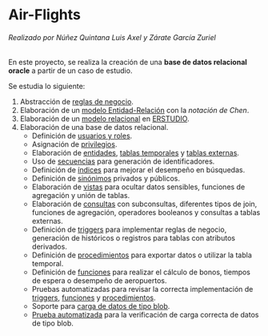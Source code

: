 Air-Flights
===========
###### Realizado por Núñez Quintana Luis Axel y Zárate García Zuriel


En este proyecto, se realiza la creación de una **base de datos relacional oracle** a partir de un caso de estudio.

Se estudia lo siguiente:
1. Abstracción de [reglas de negocio](https://github.com/LuisAxel/Air-Flights/blob/main/Requerimientos/Caso%20de%20estudio.pdf).
2. Elaboración de un [modelo Entidad-Relación](https://github.com/LuisAxel/Air-Flights/blob/main/Modelos/Air%20Flights%20ER.png) con la *notación de Chen*.
3. Elaboración de un [modelo relacional](https://github.com/LuisAxel/Air-Flights/blob/main/Modelos/Air%20Flights%20R.jpg) en [ERSTUDIO](https://github.com/LuisAxel/Air-Flights/blob/main/Modelos/Air%20Flights.DM1).
4. Elaboración de una base de datos relacional.
    + Definición de [usuarios y roles](https://github.com/LuisAxel/Air-Flights/blob/main/Scripts/s-01-usuarios.sql).
    + Asignación de [privilegios](https://github.com/LuisAxel/Air-Flights/blob/main/Scripts/s-01-usuarios.sql).
    + Elaboración de [entidades](https://github.com/LuisAxel/Air-Flights/blob/main/Scripts/s-02-entidades.sql), [tablas temporales](https://github.com/LuisAxel/Air-Flights/blob/main/Scripts/s-03-tablas-temporales.sql) y [tablas externas](https://github.com/LuisAxel/Air-Flights/blob/main/Scripts/s-04-tablas-externas.sql).
    + Uso de [secuencias](https://github.com/LuisAxel/Air-Flights/blob/main/Scripts/s-05-secuencias.sql) para generación de identificadores.
    + Definición de [índices](https://github.com/LuisAxel/Air-Flights/blob/main/Scripts/s-06-indices.sql) para mejorar el desempeño en búsquedas.
    + Definición de [sinónimos](https://github.com/LuisAxel/Air-Flights/blob/main/Scripts/s-07-sinonimos.sql) privados y públicos.
    + Elaboración de [vistas](https://github.com/LuisAxel/Air-Flights/blob/main/Scripts/s-08-vistas.sql) para ocultar datos sensibles, funciones de agregación y unión de tablas.
    + Elaboración de [consultas](https://github.com/LuisAxel/Air-Flights/blob/main/Scripts/s-10-consultas.sql) con subconsultas, diferentes tipos de join, funciones de agregación, operadores booleanos y consultas a tablas externas.
    + Definición de [triggers](https://github.com/LuisAxel/Air-Flights/blob/main/Scripts/s-11-triggers) para implementar reglas de negocio, generación de históricos o registros para tablas con atributos derivados.
    + Definición de [procedimientos](https://github.com/LuisAxel/Air-Flights/Scripts/s-13-procedimientos) para exportar datos o utilizar la tabla temporal.
    + Definición de [funciones](https://github.com/LuisAxel/Air-Flights/Scripts/s-15-funciones) para realizar el cálculo de bonos, tiempos de espera o desempeño de aeropuertos.
    + Pruebas automatizadas para revisar la correcta implementación de [triggers](https://github.com/LuisAxel/Air-Flights/Scripts/s-12-pruebas-triggers), [funciones](https://github.com/LuisAxel/Air-Flights/Scripts/s-16-pruebas-funciones) y [procedimientos](https://github.com/LuisAxel/Air-Flights/Scripts/s-14-pruebas-procedimientos).
    + Soporte para [carga de datos de tipo blob](https://github.com/LuisAxel/Air-Flights/blob/main/Scripts/s-17-lob-carga_fotos_empleado.sql).
    + [Prueba automatizada](https://github.com/LuisAxel/Air-Flights/blob/main/Scripts/s-18-lob-carga_fotos_empleado-prueba.sql) para la verificación de carga correcta de datos de tipo blob.

